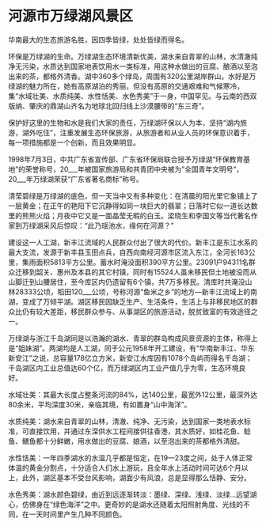 # 河源市万绿湖风景区  
华南最大的生态旅游名胜，因四季皆绿，处处皆绿而得名。  

环保是万绿湖的生命。万绿湖生态环境清新优美，湖水来自青翠的山林，水清澈纯净无污染，水质达到国家地表饮用水一类标准，用这种水做出的豆腐、酿酒以至泡出来的茶，都格外清香。湖中360多个绿岛，周围有320公里湖岸群山。水好是万绿湖的魅力所在，她有高原湖泊的秀丽，但没有高原的交通艰难和气候寒冷，集“水域壮美、水质纯美、水性恬美、水色秀美”于一身，中国罕见。与云南的西双版纳、肇庆的鼎湖山齐名为地球北回归线上沙漠腰带的“东三奇”。  

保护好这里的生物和水是我们大家的责任，万绿湖环保以人为本，坚持“湖内旅游，湖外吃住”，注重发展生态环保旅游，从旅游者和从业人员的环保意识着手，每一项措施都是一个创新，而且效果明显。  

1998年7月3日，中共广东省宣传部、广东省环保局联合授予万绿湖“环保教育基地”的荣誉称号，20___年被国家旅游局和共青团中央被为”全国青年文明号“，20___年万绿湖荣获“广东省著名商标”称号。  

清莹碧绿是万绿湖的底色，但一天当中又有多种变化：在清晨的阳光里它象铺上了一层黄金；在正午的艳阳下它沉静得如同一块巨大的翡翠；日落时它似一道长达数里的熊熊火焰；月夜中它又是一面晶莹无暇的白玉。梁晓生和李国文等当代著名作家到万绿湖采风后惊叹：“此乃瑶池水，缘何在河源？”  

建设这一人工湖，新丰江流域的人民群众付出了很大的代价。新丰江是东江水系的最大支流，发源于新丰县玉田点兵，自西向南经河源市区流入东江，全河长163公里，集雨面积5813平方公里。蓄水时淹没面积390平方公里。23091户94311名群众迁移到韶关、惠州及本县的其它村镇，同时有15524人虽未移民但土地被没而从山脚迁到山腰居住，至今库区内仍遗留有6个镇，共7万多移民。清库时共淹没山林28333公顷，稻田120___公顷，号称河源“鱼米之乡”的地方—新丰江流域上的南湖，变成了万倾平湖。湖区移民因缺乏生产、生活条件，生活上与非移民地区的群众比仍有较大差距，移民群众参与、从事湖区的旅游活动，脱贫致富的有效途径之一。  

万绿湖与浙江千岛湖同是以浩瀚的湖水、青翠的群岛构成风景资源的主体，称得上是“姐妹湖”。两湖均是人工湖，同于公元1958年开工建设，有“华南新丰江、华东新安江”之说，总容量178亿立方米，新安江水库因有1078个岛屿而得名千岛湖；千岛湖区内工业总值达60个亿，而万绿湖区内工业产值几乎为零，生态环境良好。  

水域壮美：其最大长度占整条河流的84%，达140公里，最宽外12公里，最深外达80余米，平均深度30米，亲临其境，有如置身“山中海洋”。  

水质纯美：湖水来自青翠的山林，清澈、纯净、无污染，达到国家一类地表水标准，可直接饮用，并通过东深供水工程间接供往香港，其水质好，如桂花鱼、鲶鱼、鳝鱼都十分鲜嫩，用水做出的豆腐、娘酒，以至泡出来的茶都格外清甜。  

水性恬美：一年四季湖水的水温几乎都是恒定，在19—23度之间，处于人体正常体温的黄金分割点，十分适合人们水上游玩，且全年水上活动时间可达6个月以上，此外，湖区基本不受台风影响，湖面少有风浪，总是显得那么恬静、安分。  

水色秀美：湖水颜色碧绿，由近到远逐渐转淡：墨绿、深绿、浅绿、淡绿…远望湖心，仿佛身在“绿色海洋”之中。更奇妙的是湖水还随着太阳照射角度、光线的不同，在一天时间里产生几种不同颜色。  
